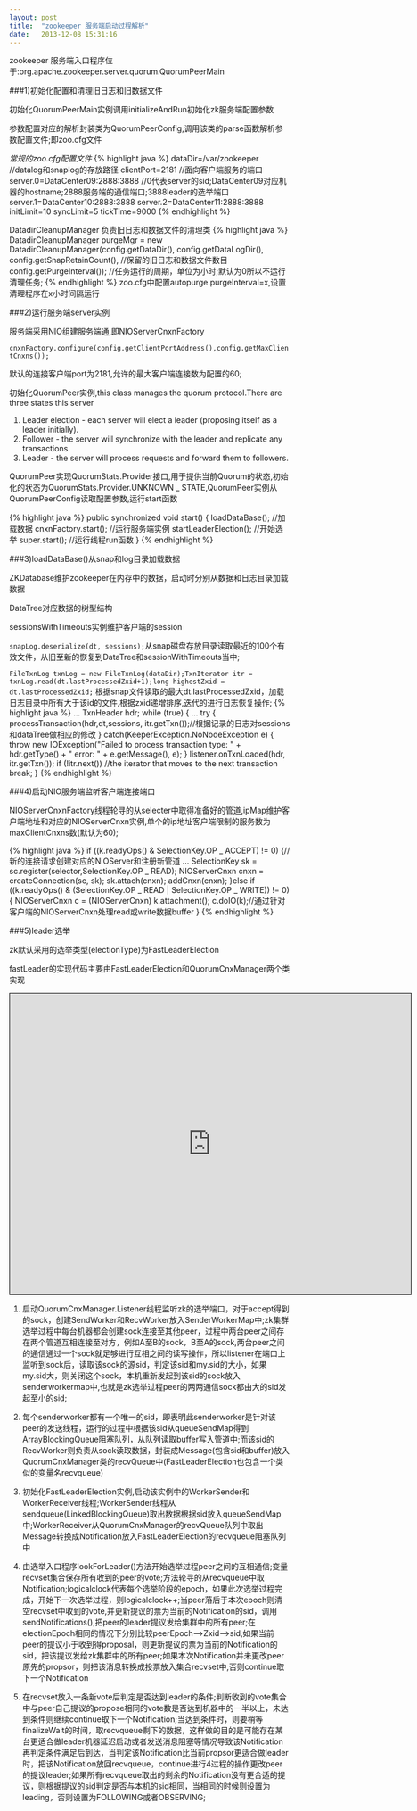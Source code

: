 ```yaml
---
layout: post
title:  "zookeeper 服务端启动过程解析"
date:   2013-12-08 15:31:16
---
```

zookeeper 服务端入口程序位于:org.apache.zookeeper.server.quorum.QuorumPeerMain

###1)初始化配置和清理旧日志和旧数据文件

初始化QuorumPeerMain实例调用initializeAndRun初始化zk服务端配置参数

参数配置对应的解析封装类为QuorumPeerConfig,调用该类的parse函数解析参数配置文件;即zoo.cfg文件

*常规的zoo.cfg配置文件*
{% highlight java %}
dataDir=/var/zookeeper   //datalog和snaplog的存放路径
clientPort=2181         //面向客户端服务的端口
server.0=DataCenter09:2888:3888   //0代表server的sid;DataCenter09对应机器的hostname;2888服务端的通信端口;3888leader的选举端口
server.1=DataCenter10:2888:3888
server.2=DataCenter11:2888:3888
initLimit=10
syncLimit=5
tickTime=9000
{% endhighlight %}

DatadirCleanupManager 负责旧日志和数据文件的清理类
{% highlight java %}
DatadirCleanupManager purgeMgr = new DatadirCleanupManager(config.getDataDir(),
	 config.getDataLogDir(), 
	 config.getSnapRetainCount(),  //保留的旧日志和数据文件数目
         config.getPurgeInterval());  //任务运行的周期，单位为小时;默认为0所以不运行清理任务;
{% endhighlight %}
zoo.cfg中配置autopurge.purgeInterval=x,设置清理程序在x小时间隔运行

###2)运行服务端server实例

服务端采用NIO组建服务端通,即NIOServerCnxnFactory

`cnxnFactory.configure(config.getClientPortAddress(),config.getMaxClientCnxns());`  

默认的连接客户端port为2181,允许的最大客户端连接数为配置的60;

初始化QuorumPeer实例,this class manages the quorum protocol.There are three states this server
1. Leader election - each server will elect a leader (proposing itself as a leader initially).
2. Follower - the server will synchronize with the leader and replicate any transactions.
3. Leader - the server will process requests and forward them to followers.

QuorumPeer实现QuorumStats.Provider接口,用于提供当前Quorum的状态,初始化的状态为QuorumStats.Provider.UNKNOWN _ STATE,QuorumPeer实例从QuorumPeerConfig读取配置参数,运行start函数

{% highlight java %}
public synchronized void start() {
loadDataBase();  //加载数据
cnxnFactory.start();  //运行服务端实例
startLeaderElection(); //开始选举
super.start();  //运行线程run函数
}
{% endhighlight %}

###3)loadDataBase()从snap和log目录加载数据

ZKDatabase维护zookeeper在内存中的数据，启动时分别从数据和日志目录加载数据

DataTree对应数据的树型结构

sessionsWithTimeouts实例维护客户端的session

`snapLog.deserialize(dt, sessions);`从snap磁盘存放目录读取最近的100个有效文件，从旧至新的恢复到DataTree和sessionWithTimeouts当中;

`FileTxnLog txnLog = new FileTxnLog(dataDir);TxnIterator itr = txnLog.read(dt.lastProcessedZxid+1);long highestZxid = dt.lastProcessedZxid;`
根据snap文件读取的最大dt.lastProcessedZxid，加载日志目录中所有大于该id的文件,根据zxid递增排序,迭代的进行日志恢复操作;
{% highlight java %}
        ...
        TxnHeader hdr;
        while (true) {
	  ...
            try {
                processTransaction(hdr,dt,sessions, itr.getTxn());//根据记录的日志对sessions和dataTree做相应的修改
            } catch(KeeperException.NoNodeException e) {
               throw new IOException("Failed to process transaction type: " +
                     hdr.getType() + " error: " + e.getMessage(), e);
            }
            listener.onTxnLoaded(hdr, itr.getTxn());
            if (!itr.next()) //the iterator that moves to the next transaction
                break;
        }
{% endhighlight %}

###4)启动NIO服务端监听客户端连接端口

NIOServerCnxnFactory线程轮寻的从selecter中取得准备好的管道,ipMap维护客户端地址和对应的NIOServerCnxn实例,单个的ip地址客户端限制的服务数为maxClientCnxns数(默认为60);

{% highlight java %}
if ((k.readyOps() & SelectionKey.OP _ ACCEPT) != 0) {//新的连接请求创建对应的NIOServer和注册新管道
...
SelectionKey sk = sc.register(selector,SelectionKey.OP _ READ);
NIOServerCnxn cnxn = createConnection(sc, sk);
sk.attach(cnxn);
addCnxn(cnxn);
}else if ((k.readyOps() & (SelectionKey.OP _ READ | SelectionKey.OP _ WRITE)) != 0) {
   NIOServerCnxn c = (NIOServerCnxn) k.attachment();
   c.doIO(k);//通过针对客户端的NIOServerCnxn处理read或write数据buffer
 }
{% endhighlight %}

###5)leader选举

zk默认采用的选举类型(electionType)为FastLeaderElection

fastLeader的实现代码主要由FastLeaderElection和QuorumCnxManager两个类实现

<p><iframe id="embed_dom" name="embed_dom" frameborder="0" style="border:1px solid #000;display:block;width:720px; height:540px;" src="http://www.processon.com/embed/52a15fd80cf219c22501cde5">&nbsp;</iframe></p>

1. 启动QuorumCnxManager.Listener线程监听zk的选举端口，对于accept得到的sock，创建SendWorker和RecvWorker放入SenderWorkerMap中;zk集群选举过程中每台机器都会创建sock连接至其他peer，过程中两台peer之间存在两个管道互相连接至对方，例如A至B的sock，B至A的sock,两台peer之间的通信通过一个sock就足够进行互相之间的读写操作，所以listener在端口上监听到sock后，读取该sock的源sid，判定该sid和my.sid的大小，如果my.sid大，则关闭这个sock，本机重新发起到该sid的sock放入senderworkermap中,也就是zk选举过程peer的两两通信sock都由大的sid发起至小的sid;

2. 每个senderworker都有一个唯一的sid，即表明此senderworker是针对该peer的发送线程，运行的过程中根据该sid从queueSendMap得到ArrayBlockingQueue阻塞队列，从队列读取buffer写入管道中;而该sid的RecvWorker则负责从sock读取数据，封装成Message(包含sid和buffer)放入QuorumCnxManager类的recvQueue中(FastLeaderElection也包含一个类似的变量名recvqueue)

3. 初始化FastLeaderElection实例,启动该实例中的WorkerSender和WorkerReceiver线程;WorkerSender线程从sendqueue(LinkedBlockingQueue)取出数据根据sid放入queueSendMap中;WorkerReceiver从QuorumCnxManager的recvQueue队列中取出Message转换成Notification放入FastLeaderElection的recvqueue阻塞队列中

4. 由选举入口程序lookForLeader()方法开始选举过程peer之间的互相通信;变量recvset集合保存所有收到的peer的vote;方法轮寻的从recvqueue中取Notification;logicalclock代表每个选举阶段的epoch，如果此次选举过程完成，开始下一次选举过程，则logicalclock++;当peer落后于本次epoch则清空recvset中收到的vote,并更新提议的票为当前的Notification的sid，调用sendNotifications(),把peer的leader提议发给集群中的所有peer;在electionEpoch相同的情况下分别比较peerEpoch-->Zxid-->sid,如果当前peer的提议小于收到得proposal，则更新提议的票为当前的Notification的sid，把该提议发给zk集群中的所有peer;如果本次Notification并未更改peer原先的propsor，则把该消息转换成投票放入集合recvset中,否则continue取下一个Notification

5. 在recvset放入一条新vote后判定是否达到leader的条件;判断收到的vote集合中与peer自己提议的propose相同的vote数是否达到机器中的一半以上，未达到条件则继续continue取下一个Notification;当达到条件时，则要稍等finalizeWait的时间，取recvqueue剩下的数据，这样做的目的是可能存在某台更适合做leader机器延迟启动或者发送消息阻塞等情况导致该Notification再判定条件满足后到达，当判定该Notification比当前propsor更适合做leader时，把该Notification放回recvqueue，continue进行4过程的操作更改peer的提议leader;如果所有recvqueue取出的剩余的Notification没有更合适的提议，则根据提议的sid判定是否与本机的sid相同，当相同的时候则设置为leading，否则设置为FOLLOWING或者OBSERVING;

